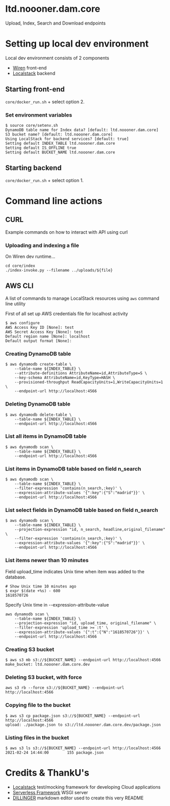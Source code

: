 # ltd.noooner.dam.core

Upload, Index, Search and Download endpoints

# Setting up local dev environment

Local dev environment consists of 2 components

* [Wiren](https://github.com/localstack/localstack) front-end
* [Localstack](https://github.com/localstack/localstack) backend

## Starting front-end

`core/docker_run.sh` + select option 2.


### Set environment variables

```
$ source core/setenv.sh
DynamoDB table name for Index data? [default: ltd.noooner.dam.core]  
S3 bucket name? [default: ltd.noooner.dam.core] 
Using LocalStack for backend services? [default: true] 
Setting default INDEX_TABLE ltd.noooner.dam.core
Setting default IS_OFFLINE true
Setting default BUCKET_NAME ltd.noooner.dam.core
```

## Starting backend

`core/docker_run.sh` + select option 1.

# Command line actions

## CURL

Example commands on how to interact with API using curl

### Uploading and indexing a file

On Wiren dev runtime...
```
cd core/index
./index-invoke.py --filename ../uploads/${file}

```

## AWS CLI

A list of commands to manage LocalStack resources using `aws` command line utility

First of all set up AWS credentials file for localhost activity
```
$ aws configure
AWS Access Key ID [None]: test
AWS Secret Access Key [None]: test
Default region name [None]: localhost
Default output format [None]: 
```

### Creating DynamoDB table
```
$ aws dynamodb create-table \
    --table-name ${INDEX_TABLE} \
    --attribute-definitions AttributeName=id,AttributeType=S \
    --key-schema AttributeName=id,KeyType=HASH \
    --provisioned-throughput ReadCapacityUnits=1,WriteCapacityUnits=1 \
    --endpoint-url http://localhost:4566
```

### Deleting DynamoDB table
```
$ aws dynamodb delete-table \
    --table-name ${INDEX_TABLE} \
    --endpoint-url http://localhost:4566
```

### List all items in DynamoDB table
```
$ aws dynamodb scan \
    --table-name ${INDEX_TABLE} \
    --endpoint-url http://localhost:4566
```

### List items in DynamoDB table based on field n_search
```
$ aws dynamodb scan \
    --table-name ${INDEX_TABLE} \
    --filter-expression 'contains(n_search,:key)' \
    --expression-attribute-values '{":key":{"S":"madrid"}}' \
    --endpoint-url http://localhost:4566
```

### List select fields in DynamoDB table based on field n_search
```
$ aws dynamodb scan \
    --table-name ${INDEX_TABLE} \
    --projection-expression "id, n_search, headline,original_filename" \
    --filter-expression 'contains(n_search,:key)' \
    --expression-attribute-values '{":key":{"S":"madrid"}}' \
    --endpoint-url http://localhost:4566
```

### List items newer than 10 minutes

Field upload_time indicates Unix time when item was added to the database.

```
# Show Unix time 10 minutes ago
$ expr $(date +%s) - 600
1618570726
```
Specify Unix time in --expression-attribute-value
```
aws dynamodb scan \
    --table-name ${INDEX_TABLE} \
    --projection-expression "id, upload_time, original_filename" \
    --filter-expression 'upload_time >= :t' \
    --expression-attribute-values '{":t":{"N":"1618570726"}}' \
    --endpoint-url http://localhost:4566
```

### Creating S3 bucket
```
$ aws s3 mb s3://${BUCKET_NAME} --endpoint-url http://localhost:4566
make_bucket: ltd.noooner.dam.core.dev
```

### Deleting S3 bucket, with force
```
aws s3 rb --force s3://${BUCKET_NAME} --endpoint-url http://localhost:4566
```

### Copying file to the bucket
```
$ aws s3 cp package.json s3://${BUCKET_NAME} --endpoint-url http://localhost:4566
upload: ./package.json to s3://ltd.noooner.dam.core.dev/package.json 
```

### Listing files in the bucket
```
$ aws s3 ls s3://${BUCKET_NAME} --endpoint-url http://localhost:4566
2021-02-24 14:44:00        155 package.json
```



# Credits & ThankU's
* [Localstack](https://github.com/localstack/localstack) test/mocking framework for developing Cloud applications
* [Serverless Framework](https://www.serverless.com/plugins/serverless-wsgi) WSGI server
* [DILLINGER](https://dillinger.io/) markdown editor used to create this very README